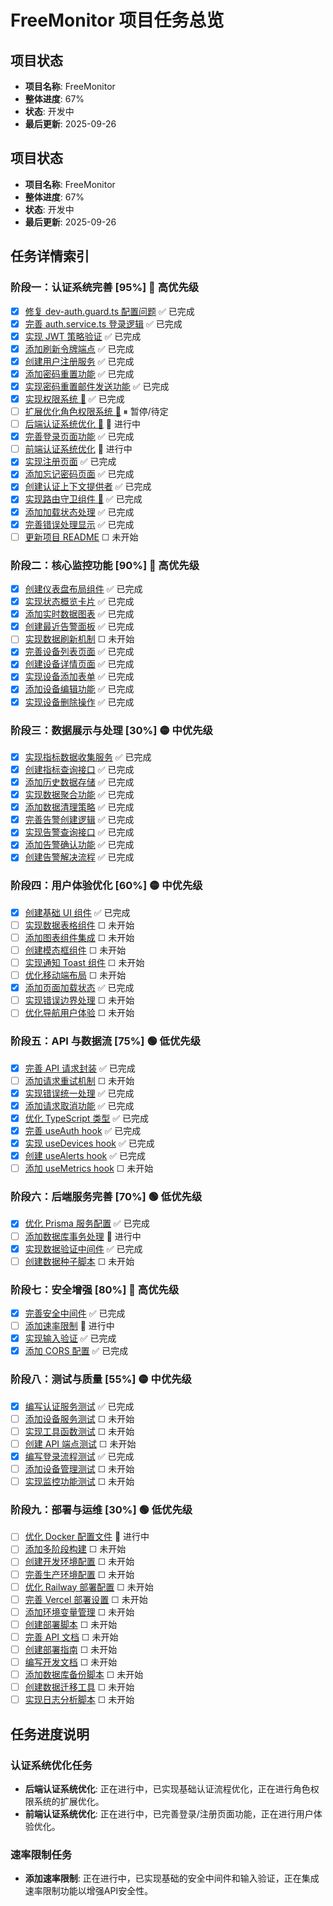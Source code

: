 # FreeMonitor 项目任务总览

## 项目状态
- **项目名称**: FreeMonitor
- **整体进度**: 67%
- **状态**: 开发中
- **最后更新**: 2025-09-26

## 项目状态
- **项目名称**: FreeMonitor
- **整体进度**: 67%
- **状态**: 开发中
- **最后更新**: 2025-09-26

## 任务详情索引

### 阶段一：认证系统完善 [95%] 🔴 高优先级
- [x] [修复 dev-auth.guard.ts 配置问题](./docs/02-phase-1-auth-system.md#修复-dev-authguardts-配置问题) ✅ 已完成
- [x] [完善 auth.service.ts 登录逻辑](./docs/02-phase-1-auth-system.md#完善-authservicets-登录逻辑) ✅ 已完成
- [x] [实现 JWT 策略验证](./docs/02-phase-1-auth-system.md#实现-jwt-策略验证) ✅ 已完成
- [x] [添加刷新令牌端点](./docs/02-phase-1-auth-system.md#添加刷新令牌端点) ✅ 已完成
- [x] [创建用户注册服务](./docs/02-phase-1-auth-system.md#创建用户注册服务) ✅ 已完成
- [x] [添加密码重置功能](./docs/02-phase-1-auth-system.md#添加密码重置功能) ✅ 已完成
- [x] [实现密码重置邮件发送功能](./docs/02-phase-1-auth-system.md#实现密码重置邮件发送功能) ✅ 已完成
- [x] [实现权限系统 🔴](./docs/02-phase-1-auth-system.md#实现权限系统-) ✅ 已完成
- [ ] [扩展优化角色权限系统 🔴](./docs/02-phase-1-auth-system.md#扩展优化角色权限系统-) ⏸ 暂停/待定
- [ ] [后端认证系统优化 🔴](./docs/02-phase-1-auth-system.md#后端认证系统优化-) 🔄 进行中
- [x] [完善登录页面功能](./docs/02-phase-1-auth-system.md#完善登录页面功能) ✅ 已完成
- [ ] [前端认证系统优化](./docs/02-phase-1-auth-system.md#前端认证系统优化) 🔄 进行中
- [x] [实现注册页面](./docs/02-phase-1-auth-system.md#实现注册页面) ✅ 已完成
- [x] [添加忘记密码页面](./docs/02-phase-1-auth-system.md#添加忘记密码页面) ✅ 已完成
- [x] [创建认证上下文提供者](./docs/02-phase-1-auth-system.md#创建认证上下文提供者) ✅ 已完成
- [x] [实现路由守卫组件 🔴](./docs/02-phase-1-auth-system.md#实现路由守卫组件-) ✅ 已完成
- [x] [添加加载状态处理](./docs/02-phase-1-auth-system.md#添加加载状态处理) ✅ 已完成
- [x] [完善错误处理显示](./docs/02-phase-1-auth-system.md#完善错误处理显示) ✅ 已完成
- [ ] [更新项目 README](./docs/02-phase-1-auth-system.md#更新项目-readme) ☐ 未开始

### 阶段二：核心监控功能 [90%] 🔴 高优先级
- [x] [创建仪表盘布局组件](./docs/03-phase-2-core-monitoring.md#创建仪表盘布局组件) ✅ 已完成
- [x] [实现状态概览卡片](./docs/03-phase-2-core-monitoring.md#实现状态概览卡片) ✅ 已完成
- [x] [添加实时数据图表](./docs/03-phase-2-core-monitoring.md#添加实时数据图表) ✅ 已完成
- [x] [创建最近告警面板](./docs/03-phase-2-core-monitoring.md#创建最近告警面板) ✅ 已完成
- [ ] [实现数据刷新机制](./docs/03-phase-2-core-monitoring.md#实现数据刷新机制) ☐ 未开始
- [x] [完善设备列表页面](./docs/03-phase-2-core-monitoring.md#完善设备列表页面) ✅ 已完成
- [x] [创建设备详情页面](./docs/03-phase-2-core-monitoring.md#创建设备详情页面) ✅ 已完成
- [x] [实现设备添加表单](./docs/03-phase-2-core-monitoring.md#实现设备添加表单) ✅ 已完成
- [x] [添加设备编辑功能](./docs/03-phase-2-core-monitoring.md#添加设备编辑功能) ✅ 已完成
- [x] [实现设备删除操作](./docs/03-phase-2-core-monitoring.md#实现设备删除操作) ✅ 已完成

### 阶段三：数据展示与处理 [30%] 🟡 中优先级
- [x] [实现指标数据收集服务](./docs/04-phase-3-data-processing.md#实现指标数据收集服务) ✅ 已完成
- [x] [创建指标查询接口](./docs/04-phase-3-data-processing.md#创建指标查询接口) ✅ 已完成
- [x] [添加历史数据存储](./docs/04-phase-3-data-processing.md#添加历史数据存储) ✅ 已完成
- [x] [实现数据聚合功能](./docs/04-phase-3-data-processing.md#实现数据聚合功能) ✅ 已完成
- [x] [添加数据清理策略](./docs/04-phase-3-data-processing.md#添加数据清理策略) ✅ 已完成
- [x] [完善告警创建逻辑](./docs/04-phase-3-data-processing.md#完善告警创建逻辑) ✅ 已完成
- [x] [实现告警查询接口](./docs/04-phase-3-data-processing.md#实现告警查询接口) ✅ 已完成
- [x] [添加告警确认功能](./docs/04-phase-3-data-processing.md#添加告警确认功能) ✅ 已完成
- [x] [创建告警解决流程](./docs/04-phase-3-data-processing.md#创建告警解决流程) ✅ 已完成

### 阶段四：用户体验优化 [60%] 🟡 中优先级
- [x] [创建基础 UI 组件](./docs/05-phase-4-ux-optimization.md#创建基础-ui-组件) ✅ 已完成
- [ ] [实现数据表格组件](./docs/05-phase-4-ux-optimization.md#实现数据表格组件) ☐ 未开始
- [ ] [添加图表组件集成](./docs/05-phase-4-ux-optimization.md#添加图表组件集成) ☐ 未开始
- [ ] [创建模态框组件](./docs/05-phase-4-ux-optimization.md#创建模态框组件) ☐ 未开始
- [ ] [实现通知 Toast 组件](./docs/05-phase-4-ux-optimization.md#实现通知-toast-组件) ☐ 未开始
- [ ] [优化移动端布局](./docs/05-phase-4-ux-optimization.md#优化移动端布局) ☐ 未开始
- [x] [添加页面加载状态](./docs/05-phase-4-ux-optimization.md#添加页面加载状态) ✅ 已完成
- [ ] [实现错误边界处理](./docs/05-phase-4-ux-optimization.md#实现错误边界处理) ☐ 未开始
- [ ] [优化导航用户体验](./docs/05-phase-4-ux-optimization.md#优化导航用户体验) ☐ 未开始

### 阶段五：API 与数据流 [75%] 🟢 低优先级
- [x] [完善 API 请求封装](./docs/06-phase-5-api-dataflow.md#完善-api-请求封装) ✅ 已完成
- [ ] [添加请求重试机制](./docs/06-phase-5-api-dataflow.md#添加请求重试机制) ☐ 未开始
- [x] [实现错误统一处理](./docs/06-phase-5-api-dataflow.md#实现错误统一处理) ✅ 已完成
- [x] [添加请求取消功能](./docs/06-phase-5-api-dataflow.md#添加请求取消功能) ✅ 已完成
- [x] [优化 TypeScript 类型](./docs/06-phase-5-api-dataflow.md#优化-typescript-类型) ✅ 已完成
- [x] [完善 useAuth hook](./docs/06-phase-5-api-dataflow.md#完善-useauth-hook) ✅ 已完成
- [x] [实现 useDevices hook](./docs/06-phase-5-api-dataflow.md#实现-usedevices-hook) ✅ 已完成
- [x] [创建 useAlerts hook](./docs/06-phase-5-api-dataflow.md#创建-usealerts-hook) ✅ 已完成
- [ ] [添加 useMetrics hook](./docs/06-phase-5-api-dataflow.md#添加-usemetrics-hook) ☐ 未开始

### 阶段六：后端服务完善 [70%] 🟢 低优先级
- [x] [优化 Prisma 服务配置](./docs/07-phase-6-backend-enhancement.md#优化-prisma-服务配置) ✅ 已完成
- [ ] [添加数据库事务处理](./docs/07-phase-6-backend-enhancement.md#添加数据库事务处理) 🔄 进行中
- [x] [实现数据验证中间件](./docs/07-phase-6-backend-enhancement.md#实现数据验证中间件) ✅ 已完成
- [ ] [创建数据种子脚本](./docs/07-phase-6-backend-enhancement.md#创建数据种子脚本) ☐ 未开始

### 阶段七：安全增强 [80%] 🔴 高优先级
- [x] [完善安全中间件](./docs/08-phase-7-security.md#完善安全中间件) ✅ 已完成
- [ ] [添加速率限制](./docs/08-phase-7-security.md#添加速率限制) 🔄 进行中
- [x] [实现输入验证](./docs/08-phase-7-security.md#实现输入验证) ✅ 已完成
- [x] [添加 CORS 配置](./docs/08-phase-7-security.md#添加-cors-配置) ✅ 已完成

### 阶段八：测试与质量 [55%] 🟡 中优先级
- [x] [编写认证服务测试](./docs/09-phase-8-testing.md#编写认证服务测试) ✅ 已完成
- [ ] [添加设备服务测试](./docs/09-phase-8-testing.md#添加设备服务测试) ☐ 未开始
- [ ] [实现工具函数测试](./docs/09-phase-8-testing.md#实现工具函数测试) ☐ 未开始
- [ ] [创建 API 端点测试](./docs/09-phase-8-testing.md#创建-api-端点测试) ☐ 未开始
- [x] [编写登录流程测试](./docs/09-phase-8-testing.md#编写登录流程测试) ✅ 已完成
- [ ] [添加设备管理测试](./docs/09-phase-8-testing.md#添加设备管理测试) ☐ 未开始
- [ ] [实现监控功能测试](./docs/09-phase-8-testing.md#实现监控功能测试) ☐ 未开始

### 阶段九：部署与运维 [30%] 🟢 低优先级
- [ ] [优化 Docker 配置文件](./docs/10-phase-9-deployment.md#优化-docker-配置文件) 🔄 进行中
- [ ] [添加多阶段构建](./docs/10-phase-9-deployment.md#添加多阶段构建) ☐ 未开始
- [ ] [创建开发环境配置](./docs/10-phase-9-deployment.md#创建开发环境配置) ☐ 未开始
- [ ] [完善生产环境配置](./docs/10-phase-9-deployment.md#完善生产环境配置) ☐ 未开始
- [ ] [优化 Railway 部署配置](./docs/10-phase-9-deployment.md#优化-railway-部署配置) ☐ 未开始
- [ ] [完善 Vercel 部署设置](./docs/10-phase-9-deployment.md#完善-vercel-部署设置) ☐ 未开始
- [ ] [添加环境变量管理](./docs/10-phase-9-deployment.md#添加环境变量管理) ☐ 未开始
- [ ] [创建部署脚本](./docs/10-phase-9-deployment.md#创建部署脚本) ☐ 未开始
- [ ] [完善 API 文档](./docs/10-phase-9-deployment.md#完善-api-文档) ☐ 未开始
- [ ] [创建部署指南](./docs/10-phase-9-deployment.md#创建部署指南) ☐ 未开始
- [ ] [编写开发文档](./docs/10-phase-9-deployment.md#编写开发文档) ☐ 未开始
- [ ] [添加数据库备份脚本](./docs/10-phase-9-deployment.md#添加数据库备份脚本) ☐ 未开始
- [ ] [创建数据迁移工具](./docs/10-phase-9-deployment.md#创建数据迁移工具) ☐ 未开始
- [ ] [实现日志分析脚本](./docs/10-phase-9-deployment.md#实现日志分析脚本) ☐ 未开始

## 任务进度说明

### 认证系统优化任务
- **后端认证系统优化**: 正在进行中，已实现基础认证流程优化，正在进行角色权限系统的扩展优化。
- **前端认证系统优化**: 正在进行中，已完善登录/注册页面功能，正在进行用户体验优化。

### 速率限制任务
- **添加速率限制**: 正在进行中，已实现基础的安全中间件和输入验证，正在集成速率限制功能以增强API安全性。